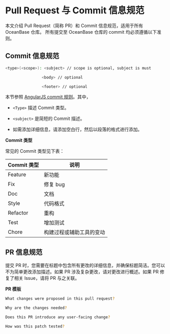 Pull Request 与 Commit 信息规范
===============================================

本文介绍 Pull Request（简称 PR）和 Commit 信息规范，适用于所有 OceanBase 仓库。 所有提交至 OceanBase 仓库的 commit 均必须遵循以下准则。

Commit 信息规范
--------------------------------

```bash
<type>(<scope>): <subject> // scope is optional, subject is must

                <body> // optional

                <footer> // optional
```

本节参照 [AngularJS commit 规则](https://docs.google.com/document/d/1QrDFcIiPjSLDn3EL15IJygNPiHORgU1_OOAqWjiDU5Y/edit)。其中，

* `<Type>` 描述 Commit 类型。

* `<subject>` 是简短的 Commit 描述。

* 如需添加详细信息，请添加空白行，然后以段落的格式进行添加。

**Commit 类型**

常见的 Commit 类型见下表：

| Commit 类型 |      说明      |
|-----------|--------------|
| Feature   | 新功能          |
| Fix       | 修复 bug       |
| Doc       | 文档           |
| Style     | 代码格式         |
| Refactor  | 重构           |
| Test      | 增加测试         |
| Chore     | 构建过程或辅助工具的变动 |

PR 信息规范
----------------------------

提交 PR 时，您需要在标题中包含所有更改的详细信息，并确保标题简洁。您可以不为简单更改添加描述。如果 PR 涉及复杂更改，请对更改进行概述。如果 PR 修复了相关 Issue，请将 PR 与之关联。

**PR 模板**

```bash
What changes were proposed in this pull request?

Why are the changes needed?

Does this PR introduce any user-facing change?

How was this patch tested?
```
